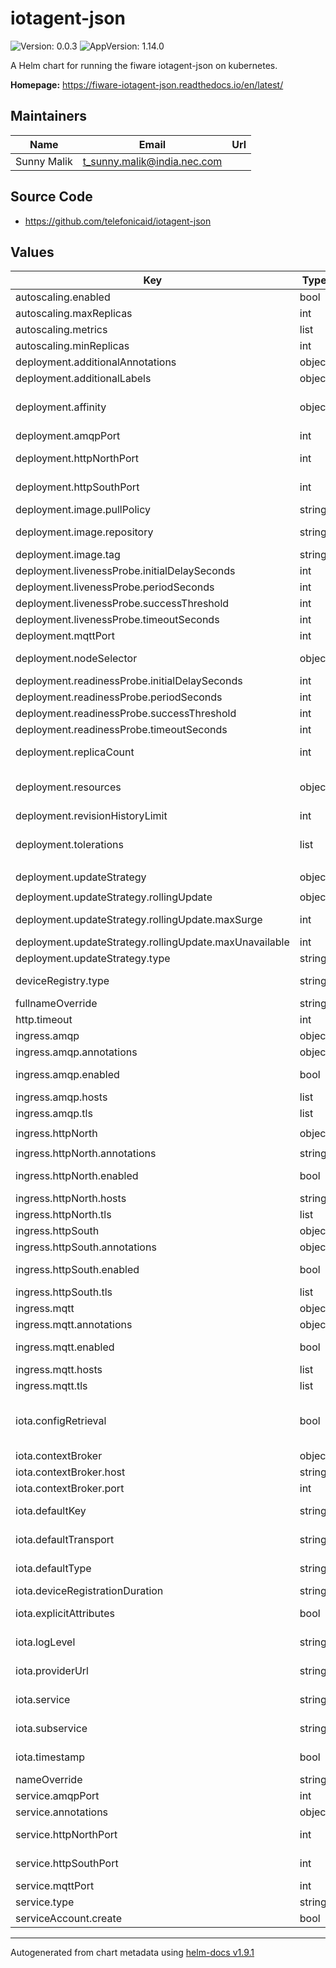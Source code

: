 # iotagent-json

![Version: 0.0.3](https://img.shields.io/badge/Version-0.0.3-informational?style=flat-square) ![AppVersion: 1.14.0](https://img.shields.io/badge/AppVersion-1.14.0-informational?style=flat-square)

A Helm chart for running the fiware iotagent-json on kubernetes.

**Homepage:** <https://fiware-iotagent-json.readthedocs.io/en/latest/>

## Maintainers

| Name | Email | Url |
| ---- | ------ | --- |
| Sunny Malik | <t_sunny.malik@india.nec.com> |  |

## Source Code

* <https://github.com/telefonicaid/iotagent-json>

## Values

| Key | Type | Default | Description |
|-----|------|---------|-------------|
| autoscaling.enabled | bool | `false` | should autoscaling be enabled |
| autoscaling.maxReplicas | int | `10` | maximum number of running pods |
| autoscaling.metrics | list | `[]` | metrics to react on |
| autoscaling.minReplicas | int | `1` | minimum number of running pods |
| deployment.additionalAnnotations | object | `{}` | additional annotations for the deployment, if required |
| deployment.additionalLabels | object | `{}` | additional labels for the deployment, if required |
| deployment.affinity | object | `{}` | affinity template ref: https://kubernetes.io/docs/concepts/configuration/assign-pod-node/#affinity-and-anti-affinity |
| deployment.amqpPort | int | `5672` | port to be used by the service for amqp communication |
| deployment.httpNorthPort | int | `4041` | port to be used by the service for northBound communication |
| deployment.httpSouthPort | int | `7896` | port to be used by the service for southBound communication |
| deployment.image.pullPolicy | string | `"IfNotPresent"` | specification of the image pull policy |
| deployment.image.repository | string | `"fiware/iotagent-json"` | iotagent image name ref: https://hub.docker.com/r/fiware/iotagent-json/ |
| deployment.image.tag | string | `"1.14.0"` | tag of the image to be used |
| deployment.livenessProbe.initialDelaySeconds | int | `30` |  |
| deployment.livenessProbe.periodSeconds | int | `10` |  |
| deployment.livenessProbe.successThreshold | int | `1` |  |
| deployment.livenessProbe.timeoutSeconds | int | `30` |  |
| deployment.mqttPort | int | `1883` | port to be used by the service for mqtt communication |
| deployment.nodeSelector | object | `{}` | selector template ref: https://kubernetes.io/docs/user-guide/node-selection/ |
| deployment.readinessProbe.initialDelaySeconds | int | `30` |  |
| deployment.readinessProbe.periodSeconds | int | `10` |  |
| deployment.readinessProbe.successThreshold | int | `1` |  |
| deployment.readinessProbe.timeoutSeconds | int | `31` |  |
| deployment.replicaCount | int | `1` | initial number of target replications, can be different if autoscaling is enabled |
| deployment.resources | object | `{}` | iotagent resource requests and limits, we leave the default empty to make that a concious choice by the user. for the autoscaling to make sense, you should configure this. |
| deployment.revisionHistoryLimit | int | `3` | number of old replicas to be retained |
| deployment.tolerations | list | `[]` | tolerations template ref: ref: https://kubernetes.io/docs/concepts/configuration/taint-and-toleration/ |
| deployment.updateStrategy | object | `{"rollingUpdate":{"maxSurge":1,"maxUnavailable":0},"type":"RollingUpdate"}` | configuration of the iotagent update strategy |
| deployment.updateStrategy.rollingUpdate | object | `{"maxSurge":1,"maxUnavailable":0}` | new pods will be added gradually |
| deployment.updateStrategy.rollingUpdate.maxSurge | int | `1` | number of pods that can be created above the desired amount while updating |
| deployment.updateStrategy.rollingUpdate.maxUnavailable | int | `0` | number of pods that can be unavailable while updating |
| deployment.updateStrategy.type | string | `"RollingUpdate"` | type of the update |
| deviceRegistry.type | string | `"memory"` | type of the registry, currently 'memory'(wiped on restart) and 'mongodb' are supported |
| fullnameOverride | string | `""` |  |
| http.timeout | int | `1000` | Timeout for the http command endpoint (in milliseconds) |
| ingress.amqp | object | `{"annotations":{},"enabled":false,"hosts":[],"tls":[]}` | configuration for the amqp ingress |
| ingress.amqp.annotations | object | `{}` | annotations to be added to the ingress |
| ingress.amqp.enabled | bool | `false` | should there be an ingress to connect iotagent with the public internet |
| ingress.amqp.hosts | list | `[]` | all hosts to be provided |
| ingress.amqp.tls | list | `[]` | configure the ingress' tls |
| ingress.httpNorth | object | `{"annotations":null,"enabled":false,"hosts":null,"tls":[]}` | configuration for the north bound http ingress |
| ingress.httpNorth.annotations | string | `nil` | annotations to be added to the ingress |
| ingress.httpNorth.enabled | bool | `false` | should there be an ingress to connect iotagent with the public internet |
| ingress.httpNorth.hosts | string | `nil` | all hosts to be provided |
| ingress.httpNorth.tls | list | `[]` | configure the ingress' tls |
| ingress.httpSouth | object | `{"annotations":{},"enabled":false,"hosts":[],"tls":[]}` | configuration for the south bound http ingress |
| ingress.httpSouth.annotations | object | `{}` | annotations to be added to the ingress |
| ingress.httpSouth.enabled | bool | `false` | should there be an ingress to connect iotagent with the public internet |
| ingress.httpSouth.tls | list | `[]` | configure the ingress' tls |
| ingress.mqtt | object | `{"annotations":{},"enabled":false,"hosts":[],"tls":[]}` | configuration for the mqtt ingress |
| ingress.mqtt.annotations | object | `{}` | annotations to be added to the ingress |
| ingress.mqtt.enabled | bool | `false` | should there be an ingress to connect iotagent with the public internet |
| ingress.mqtt.hosts | list | `[]` | all hosts to be provided |
| ingress.mqtt.tls | list | `[]` | configure the ingress' tls |
| iota.configRetrieval | bool | `false` | indicating whether the incoming notifications to the IoTAgent should be processed using the bidirectionality plugin from the latest versions of the library or the UL-specific configuration retrieval mechanism. |
| iota.contextBroker | object | `{"host":"orion","port":1026}` | contextbroker to be used with the agent |
| iota.contextBroker.host | string | `"orion"` | host of the broker |
| iota.contextBroker.port | int | `1026` | port of the broker |
| iota.defaultKey | string | `"TEF"` | Default API Key, to use with device that have been provisioned without a Configuration Group. |
| iota.defaultTransport | string | `"HTTP"` | Default transport protocol when no transport is provisioned through the Device Provisioning API. |
| iota.defaultType | string | `"Thing"` | Default type, for IoT Agent installations that won't require preregistration. |
| iota.deviceRegistrationDuration | string | `"P20Y"` | Default maximum expire date for device registrations |
| iota.explicitAttributes | bool | `false` | whether the incoming measures to the IoTAgent should be processed as per the "attributes" field. |
| iota.logLevel | string | `"DEBUG"` | Configures the log level. Appropriate values are: FATAL, ERROR, INFO, WARN and DEBUG. |
| iota.providerUrl | string | `"http://localhost:4041"` | URL Where the IoT Agent Will listen for incoming updateContext and queryContext requests |
| iota.service | string | `"howtoService"` | Default service, for IoT Agent installations that won't require preregistration |
| iota.subservice | string | `"/howto"` | Default subservice, for IoT Agent installations that won't require preregistration. |
| iota.timestamp | bool | `true` | should a timestamp be added to every entity, metadata and attributecreated |
| nameOverride | string | `""` |  |
| service.amqpPort | int | `5672` | port to be used by the service for amqp communication |
| service.annotations | object | `{}` | addtional annotations, if required |
| service.httpNorthPort | int | `4041` | port to be used by the service for northBound communication |
| service.httpSouthPort | int | `7896` | port to be used by the service for southBound communication |
| service.mqttPort | int | `1883` | port to be used by the service for mqtt communication |
| service.type | string | `"ClusterIP"` | service type |
| serviceAccount.create | bool | `false` | specifies if the account should be created |

----------------------------------------------
Autogenerated from chart metadata using [helm-docs v1.9.1](https://github.com/norwoodj/helm-docs/releases/v1.9.1)
